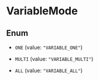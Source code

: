 

# VariableMode

## Enum


* `ONE` (value: `"VARIABLE_ONE"`)

* `MULTI` (value: `"VARIABLE_MULTI"`)

* `ALL` (value: `"VARIABLE_ALL"`)



